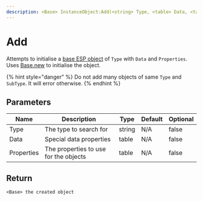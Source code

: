 ```yaml
---
description: <Base> InstanceObject:Add(<string> Type, <table> Data, <table> Properties)
---
```


# Add

Attempts to initialise a [base ESP object](../../esp-object-classes/base/) of `Type` with `Data` and `Properties`. Uses [Base.new](../../esp-object-classes/base/constructor.md) to initialise the object.

{% hint style="danger" %}
Do not add many objects of same `Type` and `SubType`. It will error otherwise.
{% endhint %}

## Parameters

<table><thead><tr><th>Name</th><th>Description</th><th>Type</th><th>Default</th><th data-type="checkbox">Optional</th></tr></thead><tbody><tr><td>Type</td><td>The type to search for</td><td>string</td><td>N/A</td><td>false</td></tr><tr><td>Data</td><td>Special data properties</td><td>table</td><td>N/A</td><td>false</td></tr><tr><td>Properties</td><td>The properties to use for the objects</td><td>table</td><td>N/A</td><td>false</td></tr></tbody></table>

## Return

`<Base> the created object`
